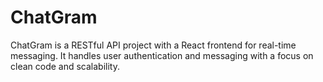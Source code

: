 # ChatGram
ChatGram is a RESTful API project with a React frontend for real-time messaging. It handles user authentication and messaging with a focus on clean code and scalability.
